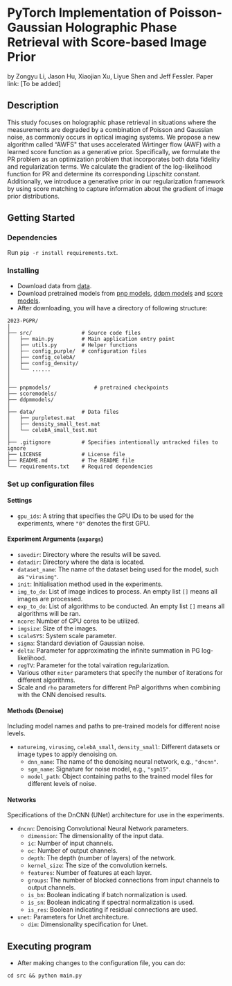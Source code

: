 # PyTorch Implementation of Poisson-Gaussian Holographic Phase Retrieval with Score-based Image Prior
by Zongyu Li, Jason Hu, Xiaojian Xu, Liyue Shen and Jeff Fessler.
Paper link: [To be added]

## Description
This study focuses on holographic phase retrieval in situations where the measurements are degraded by a combination of Poisson and Gaussian noise, 
as commonly occurs in optical imaging systems. 
We propose a new algorithm called “AWFS" that uses accelerated Wirtinger flow (AWF) with a learned score function as a generative prior.
Specifically, we formulate the PR problem as an optimization problem that incorporates both data fidelity and regularization terms. 
We calculate the gradient of the log-likelihood function for PR and determine its corresponding Lipschitz constant. 
Additionally, we introduce a generative prior in our regularization framework by using score matching to capture information about the gradient of image prior distributions.

## Getting Started

### Dependencies

Run `pip -r install requirements.txt`.

### Installing

* Download data from [data](https://drive.google.com/drive/folders/1k2RfVD1Yg-JNu4B__Ttmd0kSIFKZsd65?usp=sharing).
* Download pretrained models from [pnp models](https://drive.google.com/drive/folders/1gDYgz5iaEOCCQB6A9v0Fj9SMwEDoh2Ji?usp=sharing), [ddpm models](https://drive.google.com/drive/folders/1AjYxVa0wjv0VP2iL0f46UyMH3SO-pZUm?usp=sharing) and [score models](https://drive.google.com/drive/folders/1GcFlXxHcvIy4ldfZYSSgEbyxvbJOMRyE?usp=sharing).
* After downloading, you will have a directory of following structure:
```plaintext
2023-PGPR/
│
├── src/                # Source code files
│   ├── main.py         # Main application entry point
│   ├── utils.py        # Helper functions
│   ├── config_purple/  # configuration files
│   ├── config_celebA/  
│   ├── config_density/ 
│   └── ......
│            
│
├── pnpmodels/              # pretrained checkpoints
├── scoremodels/
├── ddpmmodels/
│
├── data/               # Data files
│   ├── purpletest.mat
│   ├── density_small_test.mat
│   └── celebA_small_test.mat
│
├── .gitignore          # Specifies intentionally untracked files to ignore
├── LICENSE             # License file
├── README.md           # The README file
└── requirements.txt    # Required dependencies
```

### Set up configuration files

#### Settings

- `gpu_ids`: A string that specifies the GPU IDs to be used for the experiments, where `"0"` denotes the first GPU.

#### Experiment Arguments (`expargs`)
- `savedir`: Directory where the results will be saved.
- `datadir`: Directory where the data is located.
- `dataset_name`: The name of the dataset being used for the model, such as `"virusimg"`.
- `init`: Initialisation method used in the experiments.
- `img_to_do`: List of image indices to process. An empty list `[]` means all images are processed.
- `exp_to_do`: List of algorithms to be conducted. An empty list `[]` means all algorithms will be ran.
- `ncore`: Number of CPU cores to be utilized.
- `imgsize`: Size of the images.
- `scaleSYS`: System scale parameter.
- `sigma`: Standard deviation of Gaussian noise.
- `delta`: Parameter for approximating the infinite summation in PG log-likelihood.
- `regTV`: Parameter for the total vairation regularization.
- Various other `niter` parameters that specify the number of iterations for different algorithms.
- Scale and `rho` parameters for different PnP algorithms when combining with the CNN denoised results.

#### Methods (Denoise)
Including model names and paths to pre-trained models for different noise levels.
- `natureimg`, `virusimg`, `celebA_small`, `density_small`: Different datasets or image types to apply denoising on.
  - `dnn_name`: The name of the denoising neural network, e.g., `"dncnn"`.
  - `sgm_name`: Signature for noise model, e.g., `"sgm15"`.
  - `model_path`: Object containing paths to the trained model files for different levels of noise.

#### Networks

Specifications of the DnCNN (UNet) architecture for use in the experiments.

- `dncnn`: Denoising Convolutional Neural Network parameters.
  - `dimension`: The dimensionality of the input data.
  - `ic`: Number of input channels.
  - `oc`: Number of output channels.
  - `depth`: The depth (number of layers) of the network.
  - `kernel_size`: The size of the convolution kernels.
  - `features`: Number of features at each layer.
  - `groups`: The number of blocked connections from input channels to output channels.
  - `is_bn`: Boolean indicating if batch normalization is used.
  - `is_sn`: Boolean indicating if spectral normalization is used.
  - `is_res`: Boolean indicating if residual connections are used.
- `unet`: Parameters for Unet architecture.
  - `dim`: Dimensionality specification for Unet.


## Executing program
* After making changes to the configuration file, you can do:
```
cd src && python main.py
```
